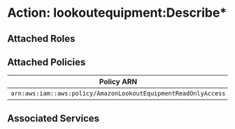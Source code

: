# Action: lookoutequipment:Describe*

## Attached Roles

## Attached Policies

| Policy ARN | Policy Name |
|------------|-------------|
| `arn:aws:iam::aws:policy/AmazonLookoutEquipmentReadOnlyAccess` | [AmazonLookoutEquipmentReadOnlyAccess](../policies.md#amazonlookoutequipmentreadonlyaccess) |

## Associated Services

